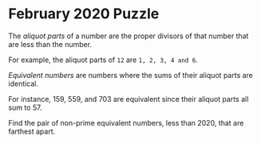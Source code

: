 # February 2020 Puzzle

The *aliquot parts* of a number are the proper divisors of that number that are less than the number.  

For example, the aliquot parts of `12` are `1, 2, 3, 4 and 6`.

*Equivalent numbers* are numbers where the sums of their aliquot parts are identical.  

For instance, 159, 559, and 703 are equivalent since their aliquot parts all sum to 57.

Find the pair of non-prime equivalent numbers, less than 2020, that are farthest apart.

